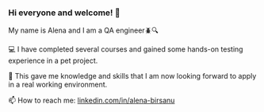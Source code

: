 ### Hi everyone and welcome! 👋
 My name is Alena and I am a QA engineer🪲🔍

💻 I have completed several courses and gained some hands-on testing experience in a pet project.

🚀 This gave me knowledge and skills that I am now looking forward to apply in a real working environment. 

 📫 How to reach me: [linkedin.com/in/alena-birsanu](linkedin.com/in/alena-birsanu)
